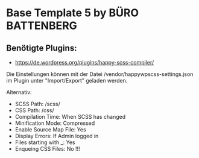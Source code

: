 # Base Template 5 by BÜRO BATTENBERG

## Benötigte Plugins:
- https://de.wordpress.org/plugins/happy-scss-compiler/

Die Einstellungen können mit der Datei /vendor/happywpscss-settings.json im Plugin unter "Import/Export" geladen werden.

Alternativ: 
- SCSS Path: /scss/
- CSS Path: /css/
- Compilation Time: When SCSS has changed
- Minification Mode: Compressed
- Enable Source Map File: Yes
- Display Errors: If Admin logged in
- Files starting with _: Yes
- Enqueing CSS Files: No !!!




